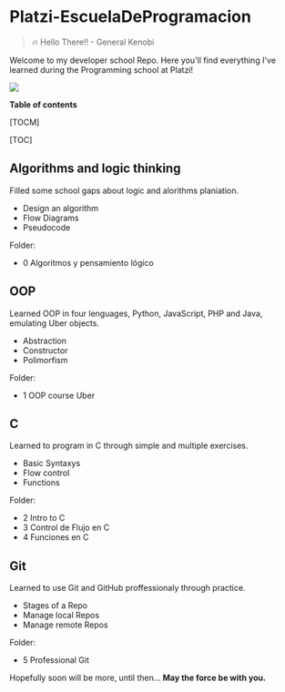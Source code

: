 # **Platzi-EscuelaDeProgramacion**

> 🔥 Hello There!! - General Kenobi

Welcome to my developer school Repo. Here you'll find everything I've learned during the Programming school at Platzi!

![](https://static.platzi.com/media/learningpath/badges/629b0cdc-424d-41e7-bd2e-98d0ebe52e58.jpg)

**Table of contents**

[TOCM]

[TOC]

## Algorithms and logic thinking
Filled some school gaps about logic and alorithms planiation.
- Design an algorithm
- Flow Diagrams
- Pseudocode

Folder:
+ 0 Algoritmos y pensamiento lógico

## OOP 
Learned OOP in four lenguages, Python, JavaScript, PHP and Java, emulating Uber objects.
- Abstraction
- Constructor
- Polimorfism

Folder:
+ 1 OOP  course Uber

## C 
Learned to program in C through simple and multiple exercises.
- Basic Syntaxys
- Flow control
- Functions

Folder:
+ 2 Intro to C
+ 3 Control de Flujo en C
+ 4 Funciones en C

## Git
Learned to use Git and GitHub proffessionaly through practice.
- Stages of a Repo
- Manage local Repos
- Manage remote Repos

Folder:
+ 5 Professional Git
    

Hopefully soon will be more, until then... **May the force be with you.**